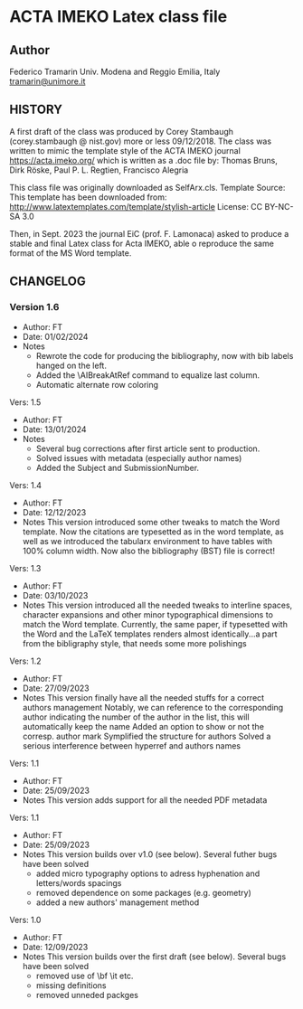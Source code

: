 # ACTA IMEKO Latex class file

## Author

Federico Tramarin
Univ. Modena and Reggio Emilia, Italy
tramarin@unimore.it

## HISTORY
A first draft of the class was produced by Corey Stambaugh (corey.stambaugh @ nist.gov) more or less 09/12/2018.
The class was written to mimic the template style of the ACTA IMEKO journal
https://acta.imeko.org/ which is written as a .doc file by: Thomas Bruns, Dirk Röske, Paul P. L. Regtien, Francisco Alegria

This class file was originally downloaded as SelfArx.cls.
Template Source: This template has been downloaded from: http://www.latextemplates.com/template/stylish-article
License: CC BY-NC-SA 3.0

Then, in Sept. 2023 the journal EiC (prof. F. Lamonaca) asked to produce a stable and final Latex class for Acta IMEKO, able o reproduce the same format of the MS Word template.

## CHANGELOG

### Version 1.6
- Author: FT
- Date: 01/02/2024
- Notes
  - Rewrote the code for producing the bibliography, now with bib labels hanged on the left.
  - Added the \AIBreakAtRef command to equalize last column. 
  - Automatic alternate row coloring

Vers: 1.5
- Author: FT
- Date: 13/01/2024
- Notes 
  - Several bug corrections after first article sent to production.
  - Solved issues with metadata (especially author names)
  - Added the Subject and SubmissionNumber.

Vers: 1.4
- Author: FT
- Date: 12/12/2023
- Notes This version introduced some other tweaks to match the Word template.
			Now the citations are typesetted as in the word template, as well as we introduced
			the tabularx environment to have tables with 100% column width.
			Now also the bibliography (BST) file is correct!

Vers: 1.3
- Author: FT
- Date: 03/10/2023
- Notes This version introduced all the needed tweaks to interline spaces, character expansions 
			and other minor typographical dimensions to match the Word template.
			Currently, the same paper, if typesetted with the Word and the LaTeX templates
			renders almost identically...a part from the bibligraphy style, that needs some
			more polishings

Vers: 1.2
- Author: FT
- Date: 27/09/2023
- Notes This version finally have all the needed stuffs for a correct authors management 
			Notably, we can reference to the corresponding author indicating the number 
			of the author in the list, this will automatically keep the name
			Added an option to show or not the corresp. author mark
			Symplified the structure for authors
			Solved a serious interference between hyperref and authors names

Vers: 1.1
- Author: FT
- Date: 25/09/2023
- Notes This version adds support for all the needed PDF metadata

Vers: 1.1
- Author: FT
- Date: 25/09/2023
- Notes This version builds over v1.0 (see below). Several futher bugs have been solved 
   - added micro typography options to adress hyphenation and letters/words spacings
   - removed dependence on some packages (e.g. geometry)
   - added a new authors' management method

Vers: 1.0
- Author: FT
- Date: 12/09/2023
- Notes This version builds over the first draft (see below). Several bugs have been solved 
   - removed use of \bf \it etc.
   - missing definitions
   - removed unneded packges